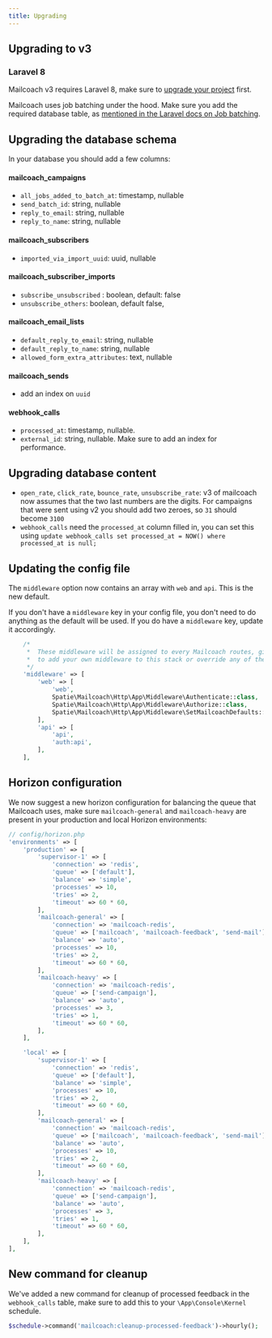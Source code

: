 ```yaml
---
title: Upgrading
---
```


## Upgrading to v3

### Laravel 8

Mailcoach v3 requires Laravel 8, make sure to [upgrade your project](https://laravel.com/docs/8.x/upgrade#upgrade-8.0) first.

Mailcoach uses job batching under the hood. Make sure you add the required database table, as [mentioned in the Laravel docs on Job batching](https://laravel.com/docs/8.x/queues#job-batching).

## Upgrading the database schema

In your database you should add a few columns:

#### mailcoach_campaigns

- `all_jobs_added_to_batch_at`: timestamp, nullable
- `send_batch_id`: string, nullable
- `reply_to_email`: string, nullable
- `reply_to_name`: string, nullable

#### mailcoach_subscribers

- `imported_via_import_uuid`: uuid, nullable

#### mailcoach_subscriber_imports

- `subscribe_unsubscribed` : boolean, default: false
- `unsubscribe_others`: boolean, default false,

#### mailcoach_email_lists

- `default_reply_to_email`: string, nullable
- `default_reply_to_name`: string, nullable
- `allowed_form_extra_attributes`: text, nullable

#### mailcoach_sends

- add an index on `uuid`

#### webhook_calls

- `processed_at`: timestamp, nullable.
- `external_id`: string, nullable. Make sure to add an index for performance.

## Upgrading database content

- `open_rate`, `click_rate`, `bounce_rate`, `unsubscribe_rate`: v3 of mailcoach now assumes that the two last numbers are the digits. For campaigns that were sent using v2 you should add two zeroes, so `31` should become `3100`
- `webhook_calls` need the `processed_at` column filled in, you can set this using `update webhook_calls set processed_at = NOW() where processed_at is null;`

## Updating the config file

The `middleware` option now contains an array with `web` and `api`. This is the new default. 

If you don't have a `middleware` key in your config file, you don't need to do anything as the default will be used. If you do have a `middleware` key, update it accordingly.

```php
    /*
     *  These middleware will be assigned to every Mailcoach routes, giving you the chance
     *  to add your own middleware to this stack or override any of the existing middleware.
     */
    'middleware' => [
        'web' => [
            'web',
            Spatie\Mailcoach\Http\App\Middleware\Authenticate::class,
            Spatie\Mailcoach\Http\App\Middleware\Authorize::class,
            Spatie\Mailcoach\Http\App\Middleware\SetMailcoachDefaults::class,
        ],
        'api' => [
            'api',
            'auth:api',
        ],
    ],
```

## Horizon configuration

We now suggest a new horizon configuration for balancing the queue that Mailcoach uses, make sure `mailcoach-general` and `mailcoach-heavy` are present in your production and local Horizon environments:

```php
// config/horizon.php
'environments' => [
    'production' => [
        'supervisor-1' => [
            'connection' => 'redis',
            'queue' => ['default'],
            'balance' => 'simple',
            'processes' => 10,
            'tries' => 2,
            'timeout' => 60 * 60,
        ],
        'mailcoach-general' => [
            'connection' => 'mailcoach-redis',
            'queue' => ['mailcoach', 'mailcoach-feedback', 'send-mail'],
            'balance' => 'auto',
            'processes' => 10,
            'tries' => 2,
            'timeout' => 60 * 60,
        ],
        'mailcoach-heavy' => [
            'connection' => 'mailcoach-redis',
            'queue' => ['send-campaign'],
            'balance' => 'auto',
            'processes' => 3,
            'tries' => 1,
            'timeout' => 60 * 60,
        ],
    ],

    'local' => [
        'supervisor-1' => [
            'connection' => 'redis',
            'queue' => ['default'],
            'balance' => 'simple',
            'processes' => 10,
            'tries' => 2,
            'timeout' => 60 * 60,
        ],
        'mailcoach-general' => [
            'connection' => 'mailcoach-redis',
            'queue' => ['mailcoach', 'mailcoach-feedback', 'send-mail'],
            'balance' => 'auto',
            'processes' => 10,
            'tries' => 2,
            'timeout' => 60 * 60,
        ],
        'mailcoach-heavy' => [
            'connection' => 'mailcoach-redis',
            'queue' => ['send-campaign'],
            'balance' => 'auto',
            'processes' => 3,
            'tries' => 1,
            'timeout' => 60 * 60,
        ],
    ],
],
```

## New command for cleanup

We've added a new command for cleanup of processed feedback in the `webhook_calls` table, make sure to add this to your `\App\Console\Kernel` schedule. 

```php
$schedule->command('mailcoach:cleanup-processed-feedback')->hourly();
```
